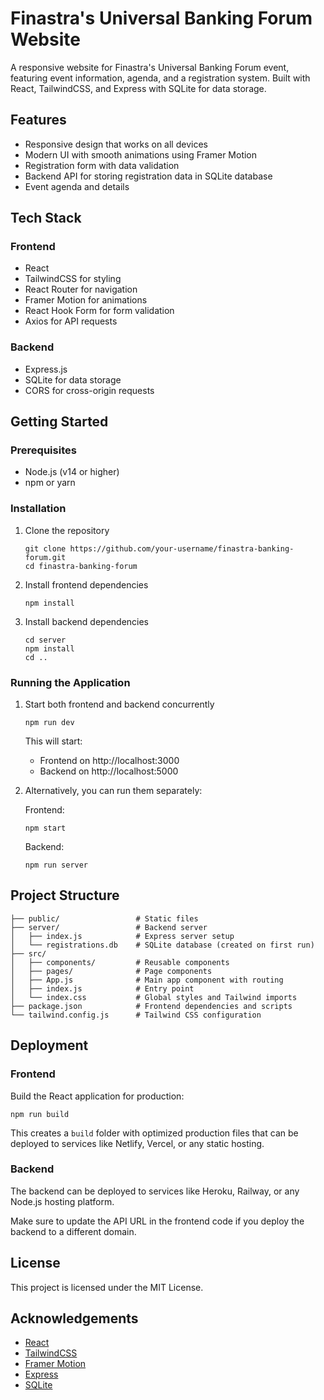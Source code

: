 # Finastra's Universal Banking Forum Website

A responsive website for Finastra's Universal Banking Forum event, featuring event information, agenda, and a registration system. Built with React, TailwindCSS, and Express with SQLite for data storage.

## Features

- Responsive design that works on all devices
- Modern UI with smooth animations using Framer Motion
- Registration form with data validation
- Backend API for storing registration data in SQLite database
- Event agenda and details

## Tech Stack

### Frontend
- React
- TailwindCSS for styling
- React Router for navigation
- Framer Motion for animations
- React Hook Form for form validation
- Axios for API requests

### Backend
- Express.js
- SQLite for data storage
- CORS for cross-origin requests

## Getting Started

### Prerequisites

- Node.js (v14 or higher)
- npm or yarn

### Installation

1. Clone the repository
   ```
   git clone https://github.com/your-username/finastra-banking-forum.git
   cd finastra-banking-forum
   ```

2. Install frontend dependencies
   ```
   npm install
   ```

3. Install backend dependencies
   ```
   cd server
   npm install
   cd ..
   ```

### Running the Application

1. Start both frontend and backend concurrently
   ```
   npm run dev
   ```

   This will start:
   - Frontend on http://localhost:3000
   - Backend on http://localhost:5000

2. Alternatively, you can run them separately:

   Frontend:
   ```
   npm start
   ```

   Backend:
   ```
   npm run server
   ```

## Project Structure

```
├── public/                 # Static files
├── server/                 # Backend server
│   ├── index.js            # Express server setup
│   └── registrations.db    # SQLite database (created on first run)
├── src/
│   ├── components/         # Reusable components
│   ├── pages/              # Page components
│   ├── App.js              # Main app component with routing
│   ├── index.js            # Entry point
│   └── index.css           # Global styles and Tailwind imports
├── package.json            # Frontend dependencies and scripts
└── tailwind.config.js      # Tailwind CSS configuration
```

## Deployment

### Frontend

Build the React application for production:

```
npm run build
```

This creates a `build` folder with optimized production files that can be deployed to services like Netlify, Vercel, or any static hosting.

### Backend

The backend can be deployed to services like Heroku, Railway, or any Node.js hosting platform.

Make sure to update the API URL in the frontend code if you deploy the backend to a different domain.

## License

This project is licensed under the MIT License.

## Acknowledgements

- [React](https://reactjs.org/)
- [TailwindCSS](https://tailwindcss.com/)
- [Framer Motion](https://www.framer.com/motion/)
- [Express](https://expressjs.com/)
- [SQLite](https://www.sqlite.org/)